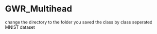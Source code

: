 # GWR_Multihead

change the directory to the folder you saved the class by class seperated MNIST dataset
